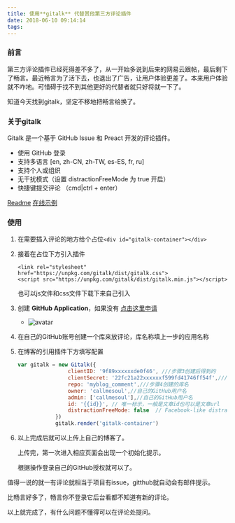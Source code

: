 ```yaml
---
title: 使用**gitalk** 代替其他第三方评论插件
date: 2018-06-10 09:14:14
tags:
---
```

###  前言

第三方评论插件已经死得差不多了，从一开始多说到后来的网易云跟帖，最后剩下了畅言。最近畅言为了活下去，也退出了广告，让用户体验更差了。本来用户体验就不咋地。可惜碍于找不到其他更好的代替者就只好将就一下了。

知道今天找到gitalk，坚定不移地把畅言给换了。



### 关于gitalk

Gitalk 是一个基于 GitHub Issue 和 Preact 开发的评论插件。 

- 使用 GitHub 登录
- 支持多语言 [en, zh-CN, zh-TW, es-ES, fr, ru]
- 支持个人或组织
- 无干扰模式（设置 distractionFreeMode 为 true 开启）
- 快捷键提交评论 （cmd|ctrl + enter）

[Readme](https://github.com/gitalk/gitalk/blob/master/readme.md) [在线示例](https://gitalk.github.io/)



### 使用

1. 在需要插入评论的地方给个占位`<div id="gitalk-container"></div>`

2. 接着在占位下方引入插件

   ```
   <link rel="stylesheet" href="https://unpkg.com/gitalk/dist/gitalk.css">
   <script src="https://unpkg.com/gitalk/dist/gitalk.min.js"></script>
   ```

   也可以js文件和css文件下载下来自己引入

3. 创建 **GitHub Application**，如果没有 [点击这里申请](https://github.com/settings/applications/new) 

   - ![avatar](https://callmesoul-blog.oss-cn-shenzhen.aliyuncs.com/TIM%E6%88%AA%E5%9B%BE20180713151231.png)

4. 在自己的GitHub账号创建一个库来放评论，库名称填上一步的应用名称

5. 在博客的引用插件下方填写配置

   ```javascript
   var gitalk = new Gitalk({
                   clientID: '9f89xxxxxxde0f46', ///步骤3创建后得到的
                   clientSecret: '22fc21a22xxxxxxf599fd41746ff54f',///步骤3创建后得到的
                   repo: 'myblog_comment',///步骤4创建的库名
                   owner: 'callmesoul',//自己的GitHub用户名
                   admin: ['callmesoul'],//自己的GitHub用户名
                   id: '{{id}}', // 唯一标示，一般是文章id也可以是文章url
                   distractionFreeMode: false  // Facebook-like distraction free mode
               })
               gitalk.render('gitalk-container')
   ```

6. 以上完成后就可以上传上自己的博客了。

   上传完，第一次进入相应页面会出现一个初始化提示。

   根据操作登录自己的GitHub授权就可以了。



值得一说的就一有评论就相当于项目有issue，gitthub就自动会有邮件提示。

比畅言好多了，畅言你不登录它后台看都不知道有新的评论。



以上就完成了，有什么问题不懂得可以在评论处提问。

